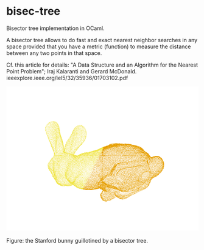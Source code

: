 # bisec-tree

Bisector tree implementation in OCaml.

A bisector tree allows to do fast and exact nearest neighbor searches
in any space provided that you have a metric (function) to measure the
distance between any two points in that space.

Cf. this article for details:
"A Data Structure and an Algorithm for the Nearest Point Problem";
Iraj Kalaranti and Gerard McDonald.
ieeexplore.ieee.org/iel5/32/35936/01703102.pdf

![Bunny](data/stanford_bunny.png?raw=true)

Figure: the Stanford bunny guillotined by a bisector tree.
